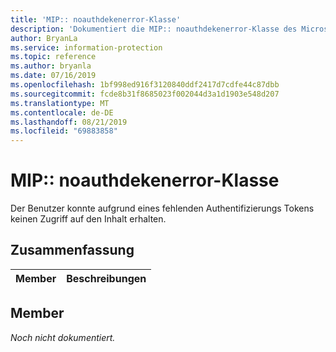 ```yaml
---
title: 'MIP:: noauthdekenerror-Klasse'
description: 'Dokumentiert die MIP:: noauthdekenerror-Klasse des Microsoft Information Protection (MIP) SDK.'
author: BryanLa
ms.service: information-protection
ms.topic: reference
ms.author: bryanla
ms.date: 07/16/2019
ms.openlocfilehash: 1bf998ed916f3120840ddf2417d7cdfe44c87dbb
ms.sourcegitcommit: fcde8b31f8685023f002044d3a1d1903e548d207
ms.translationtype: MT
ms.contentlocale: de-DE
ms.lasthandoff: 08/21/2019
ms.locfileid: "69883858"
---
```

# <a name="class-mipnoauthtokenerror"></a>MIP:: noauthdekenerror-Klasse 
Der Benutzer konnte aufgrund eines fehlenden Authentifizierungs Tokens keinen Zugriff auf den Inhalt erhalten.
  
## <a name="summary"></a>Zusammenfassung
 Member                        | Beschreibungen                                
--------------------------------|---------------------------------------------
  
## <a name="members"></a>Member
_Noch nicht dokumentiert._
